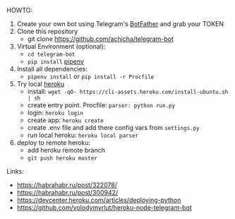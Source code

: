 HOWTO:
1. Create your own bot using Telegram's [BotFather](https://core.telegram.org/bots#3-how-do-i-create-a-bot) and grab your TOKEN
2. Clone this repository
    - git clone https://github.com/achicha/telegram-bot
3. Virtual Environment (optional):
    - `cd telegram-bot`
    - `pip install` [pipenv](https://github.com/kennethreitz/pipenv)
4. Install all dependencies:
    - `pipenv install` or `pip install -r Procfile`
5. Try local [heroku](https://devcenter.heroku.com/articles/deploying-python)
    - install: `wget -qO- https://cli-assets.heroku.com/install-ubuntu.sh | sh`
    - create entry point. Procfile: `parser: python run.py`
    - login: `heroku login`
    - create app: `heroku create`
    - create .env file and add there config vars from `settings.py`
    - run local heroku: `heroku local parser`
6. deploy to remote heroku:
    - add heroku remote branch
    - `git push heroku master`
    


Links:

- https://habrahabr.ru/post/322078/
- https://habrahabr.ru/post/300942/
- https://devcenter.heroku.com/articles/deploying-python
- https://github.com/volodymyrlut/heroku-node-telegram-bot